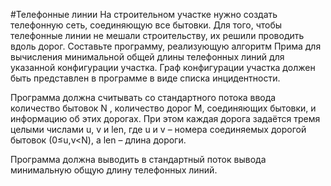#Телефонные линии
На строительном участке нужно создать телефонную сеть, соединяющую все бытовки. Для того, чтобы телефонные линии не мешали строительству, их решили проводить вдоль дорог. Составьте программу, реализующую алгоритм Прима для вычисления минимальной общей длины телефонных линий для указанной конфигурации участка. Граф конфигурации участка должен быть представлен в программе в виде списка инцидентности.

Программа должна считывать со стандартного потока ввода количество бытовок N
, количество дорог M, соединяющих бытовки, и информацию об этих дорогах. При этом каждая дорога задаётся тремя целыми числами u, v и len, где u и v – номера соединяемых дорогой бытовок (0≤u,v<N), а len
– длина дороги.

Программа должна выводить в стандартный поток вывода минимальную общую длину телефонных линий.
